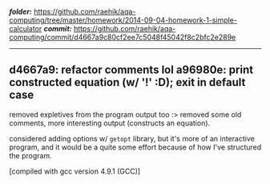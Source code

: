***folder:*** https://github.com/raehik/aqa-computing/tree/master/homework/2014-09-04-homework-1-simple-calculator
***commit:*** https://github.com/raehik/aqa-computing/commit/d4667a9c80cf2ee7c5048f45042f8c2bfc2e289e


----------------------
d4667a9: refactor comments lol
a96980e: print constructed equation (w/ '!' :D); exit in default case
----------------------

removed expletives from the program output too :>
removed some old comments, more interesting output (constructs an equation).

considered adding options w/ `getopt` library, but it's more of an interactive
program, and it would be a quite some effort because of how I've structured the
program.


[compiled with gcc version 4.9.1 (GCC)]
